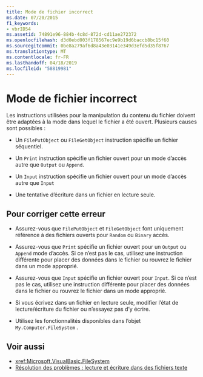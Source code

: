 ```yaml
---
title: Mode de fichier incorrect
ms.date: 07/20/2015
f1_keywords:
- vbrID54
ms.assetid: 74891e96-884b-4c8d-872d-cd11ae272372
ms.openlocfilehash: d3d0ebd003f178567ec9e9b19d6baccb8bc15f60
ms.sourcegitcommit: 0be8a279af6d8a43e03141e349d3efd5d35f8767
ms.translationtype: MT
ms.contentlocale: fr-FR
ms.lasthandoff: 04/18/2019
ms.locfileid: "58819981"
---
```

# <a name="bad-file-mode"></a>Mode de fichier incorrect
Les instructions utilisées pour la manipulation du contenu du fichier doivent être adaptées à la mode dans lequel le fichier a été ouvert. Plusieurs causes sont possibles :  
  
-   Un `FilePutObject` ou `FileGetObject` instruction spécifie un fichier séquentiel.  
  
-   Un `Print` instruction spécifie un fichier ouvert pour un mode d’accès autre que `Output` ou `Append`.  
  
-   Un `Input` instruction spécifie un fichier ouvert pour un mode d’accès autre que `Input`  
  
-   Une tentative d’écriture dans un fichier en lecture seule.  
  
## <a name="to-correct-this-error"></a>Pour corriger cette erreur  
  
-   Assurez-vous que `FilePutObject` et `FileGetObject` font uniquement référence à des fichiers ouverts pour `Random` ou `Binary` accès.  
  
-   Assurez-vous que `Print` spécifie un fichier ouvert pour un `Output` ou `Append` mode d’accès. Si ce n’est pas le cas, utilisez une instruction différente pour placer des données dans le fichier ou rouvrez le fichier dans un mode approprié.  
  
-   Assurez-vous que `Input` spécifie un fichier ouvert pour `Input`. Si ce n’est pas le cas, utilisez une instruction différente pour placer des données dans le fichier ou rouvrez le fichier dans un mode approprié.  
  
-   Si vous écrivez dans un fichier en lecture seule, modifier l’état de lecture/écriture du fichier ou n’essayez pas d’y écrire.  
  
-   Utilisez les fonctionnalités disponibles dans l’objet `My.Computer.FileSystem` .  
  
## <a name="see-also"></a>Voir aussi

- <xref:Microsoft.VisualBasic.FileSystem>
- [Résolution des problèmes : lecture et écriture dans des fichiers texte](../../../visual-basic/developing-apps/programming/drives-directories-files/troubleshooting-reading-from-and-writing-to-text-files.md)
